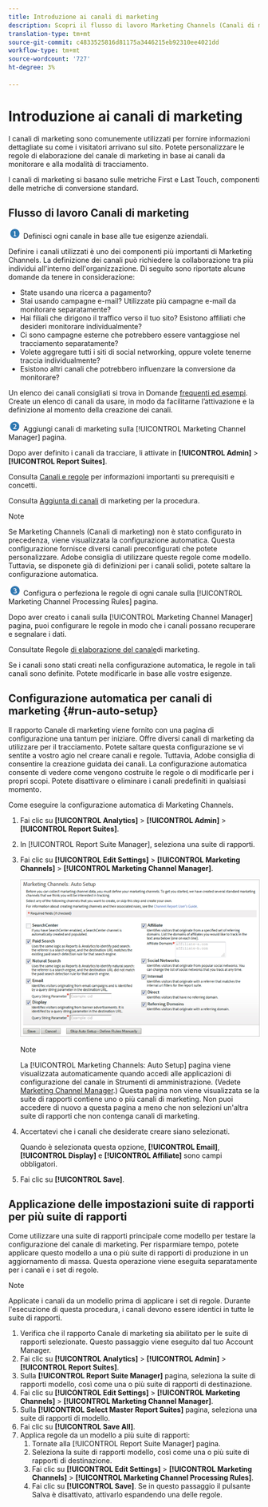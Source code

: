 ```yaml
---
title: Introduzione ai canali di marketing
description: Scopri il flusso di lavoro Marketing Channels (Canali di marketing), la configurazione automatica e come applicare le impostazioni della suite di rapporti a più suite di rapporti.
translation-type: tm+mt
source-git-commit: c4833525816d81175a3446215eb92310ee4021dd
workflow-type: tm+mt
source-wordcount: '727'
ht-degree: 3%

---
```



# Introduzione ai canali di marketing

I canali di marketing sono comunemente utilizzati per fornire informazioni dettagliate su come i visitatori arrivano sul sito. Potete personalizzare le regole di elaborazione del canale di marketing in base ai canali da monitorare e alla modalità di tracciamento.

I canali di marketing si basano sulle metriche First e Last Touch, componenti delle metriche di conversione standard.

## Flusso di lavoro Canali di marketing

![](assets/step1_icon.png) Definisci ogni canale in base alle tue esigenze aziendali.

Definire i canali utilizzati è uno dei componenti più importanti di Marketing Channels. La definizione dei canali può richiedere la collaborazione tra più individui all&#39;interno dell&#39;organizzazione. Di seguito sono riportate alcune domande da tenere in considerazione:

* State usando una ricerca a pagamento?
* Stai usando campagne e-mail? Utilizzate più campagne e-mail da monitorare separatamente?
* Hai filiali che dirigono il traffico verso il tuo sito? Esistono affiliati che desideri monitorare individualmente?
* Ci sono campagne esterne che potrebbero essere vantaggiose nel tracciamento separatamente?
* Volete aggregare tutti i siti di social networking, oppure volete tenerne traccia individualmente?
* Esistono altri canali che potrebbero influenzare la conversione da monitorare?

Un elenco dei canali consigliati si trova in Domande [frequenti ed esempi](/help/components/c-marketing-channels/c-faq.md). Create un elenco di canali da usare, in modo da facilitarne l’attivazione e la definizione al momento della creazione dei canali.

![](assets/step2_icon.png) Aggiungi canali di marketing sulla [!UICONTROL Marketing Channel Manager] pagina.

Dopo aver definito i canali da tracciare, li attivate in **[!UICONTROL Admin]** > **[!UICONTROL Report Suites]**.

Consulta [Canali e regole](/help/components/c-marketing-channels/c-channels.md) per informazioni importanti su prerequisiti e concetti.

Consulta [Aggiunta di canali](/help/components/c-marketing-channels/c-channels.md) di marketing per la procedura.

>[!NOTE]
>
>Se Marketing Channels (Canali di marketing) non è stato configurato in precedenza, viene visualizzata la configurazione [](/help/components/c-marketing-channels/c-getting-started-mchannel.md) automatica. Questa configurazione fornisce diversi canali preconfigurati che potete personalizzare. Adobe consiglia di utilizzare queste regole come modello. Tuttavia, se disponete già di definizioni per i canali solidi, potete saltare la configurazione automatica.

![](assets/step3_icon.png) Configura o perfeziona le regole di ogni canale sulla [!UICONTROL Marketing Channel Processing Rules] pagina.

Dopo aver creato i canali sulla [!UICONTROL Marketing Channel Manager] pagina, puoi configurare le regole in modo che i canali possano recuperare e segnalare i dati.

Consultate Regole [di elaborazione del canale](/help/components/c-marketing-channels/c-rules.md)di marketing.

Se i canali sono stati creati nella configurazione automatica, le regole in tali canali sono definite. Potete modificarle in base alle vostre esigenze.

## Configurazione automatica per canali di marketing {#run-auto-setup}

Il rapporto Canale di marketing viene fornito con una pagina di configurazione una tantum per iniziare. Offre diversi canali di marketing da utilizzare per il tracciamento. Potete saltare questa configurazione se vi sentite a vostro agio nel creare canali e regole. Tuttavia, Adobe consiglia di consentire la creazione guidata dei canali. La configurazione automatica consente di vedere come vengono costruite le regole o di modificarle per i propri scopi. Potete disattivare o eliminare i canali predefiniti in qualsiasi momento.

Come eseguire la configurazione automatica di Marketing Channels.

1. Fai clic su **[!UICONTROL Analytics]** > **[!UICONTROL Admin]** > **[!UICONTROL Report Suites]**.
1. In [!UICONTROL Report Suite Manager], seleziona una suite di rapporti.
1. Fai clic su **[!UICONTROL Edit Settings]** > **[!UICONTROL Marketing Channels]** > **[!UICONTROL Marketing Channel Manager]**.

   ![Risultato passaggio](assets/wizard.png)

   >[!NOTE]
   >
   >La [!UICONTROL Marketing Channels: Auto Setup] pagina viene visualizzata automaticamente quando accedi alle applicazioni di configurazione del canale in Strumenti di amministrazione. (Vedete [Marketing Channel Manager](/help/components/c-marketing-channels/c-channels.md).) Questa pagina non viene visualizzata se la suite di rapporti contiene uno o più canali di marketing. Non puoi accedere di nuovo a questa pagina a meno che non selezioni un&#39;altra suite di rapporti che non contenga canali di marketing.

1. Accertatevi che i canali che desiderate creare siano selezionati.

   Quando è selezionata questa opzione, **[!UICONTROL Email]**, **[!UICONTROL Display]** e **[!UICONTROL Affiliate]** sono campi obbligatori.

1. Fai clic su **[!UICONTROL Save]**.

## Applicazione delle impostazioni suite di rapporti per più suite di rapporti

Come utilizzare una suite di rapporti principale come modello per testare la configurazione del canale di marketing. Per risparmiare tempo, potete applicare questo modello a una o più suite di rapporti di produzione in un aggiornamento di massa. Questa operazione viene eseguita separatamente per i canali e i set di regole.

>[!NOTE]
>
>Applicate i canali da un modello prima di applicare i set di regole. Durante l&#39;esecuzione di questa procedura, i canali devono essere identici in tutte le suite di rapporti.

1. Verifica che il rapporto Canale di marketing sia abilitato per le suite di rapporti selezionate. Questo passaggio viene eseguito dal tuo Account Manager.
1. Fai clic su **[!UICONTROL Analytics]** > **[!UICONTROL Admin]** > **[!UICONTROL Report Suites]**.
1. Sulla **[!UICONTROL Report Suite Manager]** pagina, seleziona la suite di rapporti modello, così come una o più suite di rapporti di destinazione.
1. Fai clic su **[!UICONTROL Edit Settings]** > **[!UICONTROL Marketing Channels]** > **[!UICONTROL Marketing Channel Manager]**.
1. Sulla **[!UICONTROL Select Master Report Suites]** pagina, seleziona una suite di rapporti di modello.
1. Fai clic su **[!UICONTROL Save All]**.
1. Applica regole da un modello a più suite di rapporti:
   1. Tornate alla [!UICONTROL Report Suite Manager] pagina.
   1. Seleziona la suite di rapporti modello, così come una o più suite di rapporti di destinazione.
   1. Fai clic su **[!UICONTROL Edit Settings]** > **[!UICONTROL Marketing Channels]** > **[!UICONTROL Marketing Channel Processing Rules]**.
   1. Fai clic su **[!UICONTROL Save]**. Se in questo passaggio il pulsante Salva è disattivato, attivarlo espandendo una delle regole.

